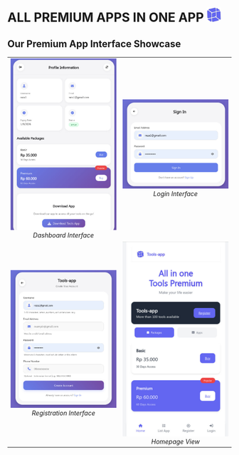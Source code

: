 # **ALL PREMIUM APPS IN ONE APP** ![TOOLS APP Logo](https://github.com/TOOLS-APP-COM/.github/blob/main/IMAGES/ICONLOGO.png?raw=true)

## Our Premium App Interface Showcase

<div align="center">
  <table>
    <tr>
      <td width="50%" align="center">
        <img src="https://github.com/TOOLS-APP-COM/.github/blob/main/IMAGES/WEBSITE-DASHBOARD.jpg?raw=true" width="400px">
        <br>
        <em>Dashboard Interface</em>
      </td>
      <td width="50%" align="center">
        <img src="https://github.com/TOOLS-APP-COM/.github/blob/main/IMAGES/WEBSITE-FORM-LOGIN.jpg?raw=true" width="400px">
        <br>
        <em>Login Interface</em>
      </td>
    </tr>
    <tr>
      <td width="50%" align="center">
        <img src="https://github.com/TOOLS-APP-COM/.github/blob/main/IMAGES/WEBSITE-FORM-REGISTER.jpg?raw=true" width="400px">
        <br>
        <em>Registration Interface</em>
      </td>
      <td width="50%" align="center">
        <img src="https://github.com/TOOLS-APP-COM/.github/blob/main/IMAGES/WEBSITE-HOMEPAGE.jpg?raw=true" width="400px">
        <br>
        <em>Homepage View</em>
      </td>
    </tr>
  </table>
</div>